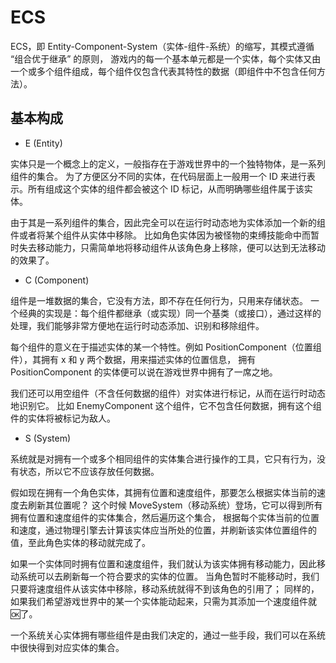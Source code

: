 # ECS

ECS，即 Entity-Component-System（实体-组件-系统）的缩写，其模式遵循 “组合优于继承” 的原则，
游戏内的每一个基本单元都是一个实体，每个实体又由一个或多个组件组成，每个组件仅包含代表其特性的数据（即组件中不包含任何方法）。

## 基本构成

+ E (Entity)

实体只是一个概念上的定义，一般指存在于游戏世界中的一个独特物体，是一系列组件的集合。
为了方便区分不同的实体，在代码层面上一般用一个 ID 来进行表示。所有组成这个实体的组件都会被这个 ID 标记，从而明确哪些组件属于该实体。

由于其是一系列组件的集合，因此完全可以在运行时动态地为实体添加一个新的组件或者将某个组件从实体中移除。
比如角色实体因为被怪物的束缚技能命中而暂时失去移动能力，只需简单地将移动组件从该角色身上移除，便可以达到无法移动的效果了。

+ C (Component)

组件是一堆数据的集合，它没有方法，即不存在任何行为，只用来存储状态。
一个经典的实现是：每个组件都继承（或实现）同一个基类（或接口），通过这样的处理，我们能够非常方便地在运行时动态添加、识别和移除组件。

每个组件的意义在于描述实体的某一个特性。例如 PositionComponent（位置组件），其拥有 x 和 y 两个数据，用来描述实体的位置信息，
拥有 PositionComponent 的实体便可以说在游戏世界中拥有了一席之地。

我们还可以用空组件（不含任何数据的组件）对实体进行标记，从而在运行时动态地识别它。
比如 EnemyComponent 这个组件，它不包含任何数据，拥有这个组件的实体将被标记为敌人。

+ S (System)

系统就是对拥有一个或多个相同组件的实体集合进行操作的工具，它只有行为，没有状态，所以它不应该存放任何数据。

假如现在拥有一个角色实体，其拥有位置和速度组件，那要怎么根据实体当前的速度去刷新其位置呢？
这个时候 MoveSystem（移动系统）登场，它可以得到所有拥有位置和速度组件的实体集合，然后遍历这个集合，
根据每个实体当前的位置和速度，通过物理引擎去计算该实体应当所处的位置，并刷新该实体位置组件的值，至此角色实体的移动就完成了。

如果一个实体同时拥有位置和速度组件，我们就认为该实体拥有移动能力，因此移动系统可以去刷新每一个符合要求的实体的位置。
当角色暂时不能移动时，我们只要将速度组件从该实体中移除，移动系统就得不到该角色的引用了；
同样的，如果我们希望游戏世界中的某一个实体能动起来，只需为其添加一个速度组件就🆗了。

一个系统关心实体拥有哪些组件是由我们决定的，通过一些手段，我们可以在系统中很快得到对应实体的集合。
